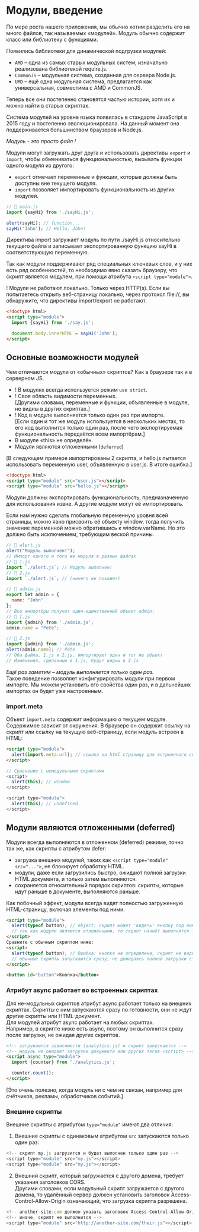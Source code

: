 # Модули, введение

По мере роста нашего приложения, мы обычно хотим разделить его на много файлов, так называемых «модулей». Модуль обычно содержит класс или библиотеку с функциями.

Появились библиотеки для динамической подгрузки модулей:
- `AMD` – одна из самых старых модульных систем, изначально реализована библиотекой require.js.
- `CommonJS` – модульная система, созданная для сервера Node.js.
- `UMD` – ещё одна модульная система, предлагается как универсальная, совместима с AMD и CommonJS.

Теперь все они постепенно становятся частью истории, хотя их и можно найти в старых скриптах.

Система модулей на уровне языка появилась в стандарте JavaScript в 2015 году и постепенно эволюционировала. На данный момент она поддерживается большинством браузеров и Node.js.

*Модуль - это просто файл !*

Модули могут загружать друг друга и использовать директивы `export` и `import`, чтобы обмениваться функциональностью, вызывать функции одного модуля из другого:
- `export` отмечает переменные и функции, которые должны быть доступны вне текущего модуля.
- `import` позволяет импортировать функциональность из других модулей.

```js
// 📁 main.js
import {sayHi} from './sayHi.js';

alert(sayHi); // function...
sayHi('John'); // Hello, John!
```
Директива import загружает модуль по пути ./sayHi.js относительно текущего файла и записывает экспортированную функцию sayHi в соответствующую переменную.

Так как модули поддерживают ряд специальных ключевых слов, и у них есть ряд особенностей, то необходимо явно сказать браузеру, что скрипт является модулем, при помощи атрибута `<script type="module">`.

! Модули не работают локально. Только через HTTP(s). Если вы попытаетесь открыть веб-страницу локально, через протокол file://, вы обнаружите, что директивы import/export не работают.
```html
<!doctype html>
<script type="module">
  import {sayHi} from './say.js';

  document.body.innerHTML = sayHi('John');
</script>
```
## Основные возможности модулей

Чем отличаются модули от «обычных» скриптов? Как в браузере так и в серверном JS.
- ! В модулях всегда используется режим `use strict`.
- ! Своя область видимости переменных. \
[Другими словами, переменные и функции, объявленные в модуле, не видны в других скриптах.]
- ! Код в модуле выполняется только один раз при импорте. \
[Если один и тот же модуль используется в нескольких местах, то его код выполнится только один раз, после чего экспортируемая функциональность передаётся всем импортёрам.]
- В модуле «this» не определён.
- Модули являются отложенными (`deferred`)

[В следующем примере импортированы 2 скрипта, и hello.js пытается использовать переменную user, объявленную в user.js. В итоге ошибка.]
```html
<!doctype html>
<script type="module" src="user.js"></script>
<script type="module" src="hello.js"></script>
```
Модули должны экспортировать функциональность, предназначенную для использования извне. А другие модули могут её импортировать.

Если нам нужно сделать глобальную переменную уровня всей страницы, можно явно присвоить её объекту window, тогда получить значение переменной можно обратившись к window.varName. Но это должно быть исключением, требующим веской причины.

```js
// 📁 alert.js
alert("Модуль выполнен!");
// Импорт одного и того же модуля в разных файлах
// 📁 1.js
import `./alert.js`; // Модуль выполнен!
// 📁 2.js
import `./alert.js`; // (ничего не покажет)
```
```js
// 📁 admin.js
export let admin = {
  name: "John"
};
// Все импортёры получат один-единственный объект admin:
// 📁 1.js
import {admin} from './admin.js';
admin.name = "Pete";

// 📁 2.js
import {admin} from './admin.js';
alert(admin.name); // Pete
// Оба файла, 1.js и 2.js, импортируют один и тот же объект
// Изменения, сделанные в 1.js, будут видны в 2.js
```
*Ещё раз заметим – модуль выполняется только один раз.* \
Такое поведение позволяет конфигурировать модули при первом импорте. Мы можем установить его свойства один раз, и в дальнейших импортах он будет уже настроенным.

### import.meta

Объект `import.meta` содержит информацию о текущем модуле.\
Содержимое зависит от окружения. В браузере он содержит ссылку на скрипт или ссылку на текущую веб-страницу, если модуль встроен в HTML:
```html
<script type="module">
  alert(import.meta.url); // ссылка на html страницу для встроенного скрипта
</script>
```
```js
// Сравнение с немодульными скриптами
<script>
  alert(this); // window
</script>

<script type="module">
  alert(this); // undefined
</script>
```
## Модули являются отложенными (deferred)

Модули всегда выполняются в отложенном (deferred) режиме, точно так же, как скрипты с атрибутом defer:
- загрузка внешних модулей, таких как `<script type="module" src="...">`, не блокирует обработку HTML.
- модули, даже если загрузились быстро, ожидают полной загрузки HTML документа, и только затем выполняются.
- сохраняется относительный порядок скриптов: скрипты, которые идут раньше в документе, выполняются раньше.

Как побочный эффект, модули всегда видят полностью загруженную HTML-страницу, включая элементы под ними.
```html
<script type="module">
  alert(typeof button); // object: скрипт может 'видеть' кнопку под ним
  // так как модули являются отложенными, то скрипт начнёт выполнятся только после полной загрузки страницы
</script>
Сравните с обычным скриптом ниже:
<script>
  alert(typeof button); // Ошибка: кнопка не определена, скрипт не видит элементы под ним
  // обычные скрипты запускаются сразу, не дожидаясь полной загрузки страницы
</script>

<button id="button">Кнопка</button>
```
### Атрибут async работает во встроенных скриптах

Для не-модульных скриптов атрибут async работает только на внешних скриптах. Скрипты с ним запускаются сразу по готовности, они не ждут другие скрипты или HTML-документ. \
Для модулей атрибут async работает на любых скриптах.\
Например, в скрипте ниже есть async, поэтому он выполнится сразу после загрузки, не ожидая других скриптов.
```html
<!-- загружаются зависимости (analytics.js) и скрипт запускается -->
<!-- модуль не ожидает загрузки документа или других тэгов <script> -->
<script async type="module">
  import {counter} from './analytics.js';

  counter.count();
</script>
```
[Это очень полезно, когда модуль ни с чем не связан, например для счётчиков, рекламы, обработчиков событий.]

### Внешние скрипты

Внешние скрипты с атрибутом `type="module"` имеют два отличия:
1. Внешние скрипты с одинаковым атрибутом `src` запускаются только один раз:
```js
<!-- скрипт my.js загрузится и будет выполнен только один раз -->
<script type="module" src="my.js"></script>
<script type="module" src="my.js"></script>
```
2. Внешний скрипт, который загружается с другого домена, требует указания заголовков CORS. \
Другими словами, если модульный скрипт загружается с другого домена, то удалённый сервер должен установить заголовок Access-Control-Allow-Origin означающий, что загрузка скрипта разрешена.
```js
<!-- another-site.com должен указать заголовок Access-Control-Allow-Origin -->
<!-- иначе, скрипт не выполнится -->
<script type="module" src="http://another-site.com/their.js"></script>
```

```js
```

```js
```